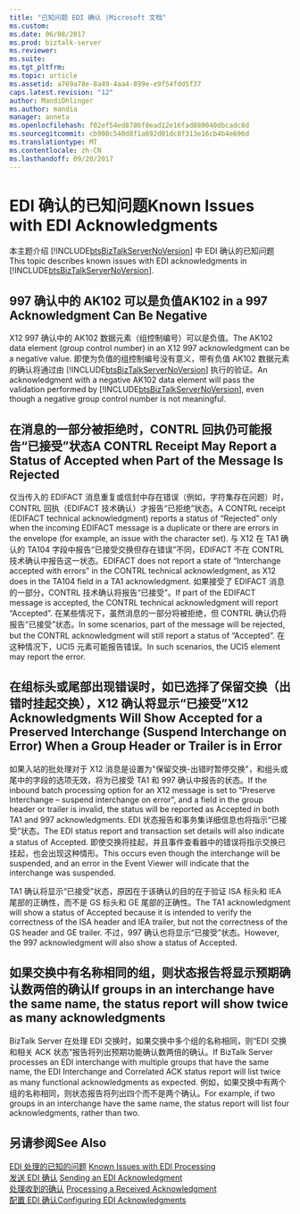 ```yaml
---
title: "已知问题 EDI 确认 |Microsoft 文档"
ms.custom: 
ms.date: 06/08/2017
ms.prod: biztalk-server
ms.reviewer: 
ms.suite: 
ms.tgt_pltfrm: 
ms.topic: article
ms.assetid: a769a78e-8a49-4aa4-899e-e9f54fdd5f37
caps.latest.revision: "12"
author: MandiOhlinger
ms.author: mandia
manager: anneta
ms.openlocfilehash: f02ef54ed8786f8ead12e16fad880040dbcadc8d
ms.sourcegitcommit: cb908c540d8f1a692d01dc8f313e16cb4b4e696d
ms.translationtype: MT
ms.contentlocale: zh-CN
ms.lasthandoff: 09/20/2017
---
```

# <a name="known-issues-with-edi-acknowledgments"></a><span data-ttu-id="4c1f5-102">EDI 确认的已知问题</span><span class="sxs-lookup"><span data-stu-id="4c1f5-102">Known Issues with EDI Acknowledgments</span></span>
<span data-ttu-id="4c1f5-103">本主题介绍 [!INCLUDE[btsBizTalkServerNoVersion](../includes/btsbiztalkservernoversion-md.md)] 中 EDI 确认的已知问题 </span><span class="sxs-lookup"><span data-stu-id="4c1f5-103">This topic describes known issues with EDI acknowledgments in [!INCLUDE[btsBizTalkServerNoVersion](../includes/btsbiztalkservernoversion-md.md)].</span></span>  
  
## <a name="ak102-in-a-997-acknowledgment-can-be-negative"></a><span data-ttu-id="4c1f5-104">997 确认中的 AK102 可以是负值</span><span class="sxs-lookup"><span data-stu-id="4c1f5-104">AK102 in a 997 Acknowledgment Can Be Negative</span></span>  
 <span data-ttu-id="4c1f5-105">X12 997 确认中的 AK102 数据元素（组控制编号）可以是负值。</span><span class="sxs-lookup"><span data-stu-id="4c1f5-105">The AK102 data element (group control number) in an X12 997 acknowledgment can be a negative value.</span></span> <span data-ttu-id="4c1f5-106">即使为负值的组控制编号没有意义，带有负值 AK102 数据元素的确认将通过由 [!INCLUDE[btsBizTalkServerNoVersion](../includes/btsbiztalkservernoversion-md.md)] 执行的验证。</span><span class="sxs-lookup"><span data-stu-id="4c1f5-106">An acknowledgment with a negative AK102 data element will pass the validation performed by [!INCLUDE[btsBizTalkServerNoVersion](../includes/btsbiztalkservernoversion-md.md)], even though a negative group control number is not meaningful.</span></span>  
  
## <a name="a-contrl-receipt-may-report-a-status-of-accepted-when-part-of-the-message-is-rejected"></a><span data-ttu-id="4c1f5-107">在消息的一部分被拒绝时，CONTRL 回执仍可能报告“已接受”状态</span><span class="sxs-lookup"><span data-stu-id="4c1f5-107">A CONTRL Receipt May Report a Status of Accepted when Part of the Message Is Rejected</span></span>  
 <span data-ttu-id="4c1f5-108">仅当传入的 EDIFACT 消息重复或信封中存在错误（例如，字符集存在问题）时，CONTRL 回执（EDIFACT 技术确认）才报告“已拒绝”状态。</span><span class="sxs-lookup"><span data-stu-id="4c1f5-108">A CONTRL receipt (EDIFACT technical acknowledgment) reports a status of “Rejected” only when the incoming EDIFACT message is a duplicate or there are errors in the envelope (for example, an issue with the character set).</span></span> <span data-ttu-id="4c1f5-109">与 X12 在 TA1 确认的 TA104 字段中报告“已接受交换但存在错误”不同，EDIFACT 不在 CONTRL 技术确认中报告这一状态。</span><span class="sxs-lookup"><span data-stu-id="4c1f5-109">EDIFACT does not report a state of “Interchange accepted with errors” in the CONTRL technical acknowledgment, as X12 does in the TA104 field in a TA1 acknowledgment.</span></span> <span data-ttu-id="4c1f5-110">如果接受了 EDIFACT 消息的一部分，CONTRL 技术确认将报告“已接受”。</span><span class="sxs-lookup"><span data-stu-id="4c1f5-110">If part of the EDIFACT message is accepted, the CONTRL technical acknowledgment will report “Accepted”.</span></span> <span data-ttu-id="4c1f5-111">在某些情况下，虽然消息的一部分将被拒绝，但 CONTRL 确认仍将报告“已接受”状态。</span><span class="sxs-lookup"><span data-stu-id="4c1f5-111">In some scenarios, part of the message will be rejected, but the CONTRL acknowledgment will still report a status of “Accepted”.</span></span> <span data-ttu-id="4c1f5-112">在这种情况下，UCI5 元素可能报告错误。</span><span class="sxs-lookup"><span data-stu-id="4c1f5-112">In such scenarios, the UCI5 element may report the error.</span></span>  
  
## <a name="x12-acknowledgments-will-show-accepted-for-a-preserved-interchange-suspend-interchange-on-error-when-a-group-header-or-trailer-is-in-error"></a><span data-ttu-id="4c1f5-113">在组标头或尾部出现错误时，如已选择了保留交换（出错时挂起交换），X12 确认将显示“已接受”</span><span class="sxs-lookup"><span data-stu-id="4c1f5-113">X12 Acknowledgments Will Show Accepted for a Preserved Interchange (Suspend Interchange on Error) When a Group Header or Trailer is in Error</span></span>  
 <span data-ttu-id="4c1f5-114">如果入站的批处理对于 X12 消息是设置为"保留交换-出错时暂停交换"，和组头或尾中的字段的选项无效，将为已接受 TA1 和 997 确认中报告的状态。</span><span class="sxs-lookup"><span data-stu-id="4c1f5-114">If the inbound batch processing option for an X12 message is set to “Preserve Interchange – suspend interchange on error”, and a field in the group header or trailer is invalid, the status will be reported as Accepted in both TA1 and 997 acknowledgments.</span></span> <span data-ttu-id="4c1f5-115">EDI 状态报告和事务集详细信息也将指示“已接受”状态。</span><span class="sxs-lookup"><span data-stu-id="4c1f5-115">The EDI status report and transaction set details will also indicate a status of Accepted.</span></span> <span data-ttu-id="4c1f5-116">即使交换将挂起，并且事件查看器中的错误将指示交换已挂起，也会出现这种情形。</span><span class="sxs-lookup"><span data-stu-id="4c1f5-116">This occurs even though the interchange will be suspended, and an error in the Event Viewer will indicate that the interchange was suspended.</span></span>  
  
 <span data-ttu-id="4c1f5-117">TA1 确认将显示“已接受”状态，原因在于该确认的目的在于验证 ISA 标头和 IEA 尾部的正确性，而不是 GS 标头和 GE 尾部的正确性。</span><span class="sxs-lookup"><span data-stu-id="4c1f5-117">The TA1 acknowledgment will show a status of Accepted because it is intended to verify the correctness of the ISA header and IEA trailer, but not the correctness of the GS header and GE trailer.</span></span> <span data-ttu-id="4c1f5-118">不过，997 确认也将显示“已接受”状态。</span><span class="sxs-lookup"><span data-stu-id="4c1f5-118">However, the 997 acknowledgment will also show a status of Accepted.</span></span>  
  
## <a name="if-groups-in-an-interchange-have-the-same-name-the-status-report-will-show-twice-as-many-acknowledgments"></a><span data-ttu-id="4c1f5-119">如果交换中有名称相同的组，则状态报告将显示预期确认数两倍的确认</span><span class="sxs-lookup"><span data-stu-id="4c1f5-119">If groups in an interchange have the same name, the status report will show twice as many acknowledgments</span></span>  
 <span data-ttu-id="4c1f5-120">BizTalk Server 在处理 EDI 交换时，如果交换中多个组的名称相同，则“EDI 交换和相关 ACK 状态”报告将列出预期功能确认数两倍的确认。</span><span class="sxs-lookup"><span data-stu-id="4c1f5-120">If BizTalk Server processes an EDI interchange with multiple groups that have the same name, the EDI Interchange and Correlated ACK status report will list twice as many functional acknowledgments as expected.</span></span> <span data-ttu-id="4c1f5-121">例如，如果交换中有两个组的名称相同，则状态报告将列出四个而不是两个确认。</span><span class="sxs-lookup"><span data-stu-id="4c1f5-121">For example, if two groups in an interchange have the same name, the status report will list four acknowledgments, rather than two.</span></span>  
  
## <a name="see-also"></a><span data-ttu-id="4c1f5-122">另请参阅</span><span class="sxs-lookup"><span data-stu-id="4c1f5-122">See Also</span></span>  
 <span data-ttu-id="4c1f5-123">[EDI 处理的已知的问题](../core/known-issues-with-edi-processing.md) </span><span class="sxs-lookup"><span data-stu-id="4c1f5-123">[Known Issues with EDI Processing](../core/known-issues-with-edi-processing.md) </span></span>  
 <span data-ttu-id="4c1f5-124">[发送 EDI 确认](../core/sending-an-edi-acknowledgment.md) </span><span class="sxs-lookup"><span data-stu-id="4c1f5-124">[Sending an EDI Acknowledgment](../core/sending-an-edi-acknowledgment.md) </span></span>  
 <span data-ttu-id="4c1f5-125">[处理收到的确认](../core/processing-a-received-acknowledgment.md) </span><span class="sxs-lookup"><span data-stu-id="4c1f5-125">[Processing a Received Acknowledgment](../core/processing-a-received-acknowledgment.md) </span></span>  
 [<span data-ttu-id="4c1f5-126">配置 EDI 确认</span><span class="sxs-lookup"><span data-stu-id="4c1f5-126">Configuring EDI Acknowledgments</span></span>](../core/configuring-edi-acknowledgments.md)
